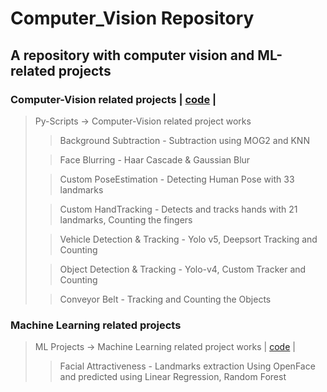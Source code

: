 # Computer_Vision Repository

## A repository with computer vision and ML-related projects

### Computer-Vision related projects | [code](https://github.com/Nishanth21D/Computer_Vision/tree/main/Py-Scripts) |
> Py-Scripts -> Computer-Vision related project works
>> Background Subtraction - Subtraction using MOG2 and KNN
>
>> Face Blurring - Haar Cascade & Gaussian Blur
>
>> Custom PoseEstimation - Detecting Human Pose with 33 landmarks
>
>> Custom HandTracking - Detects and tracks hands with 21 landmarks, Counting the fingers
>
>> Vehicle Detection & Tracking - Yolo v5, Deepsort Tracking and Counting
>
>> Object Detection & Tracking - Yolo-v4, Custom Tracker and Counting
>
>> Conveyor Belt - Tracking and Counting the Objects

### Machine Learning related projects
> ML Projects -> Machine Learning related project works | [code](https://github.com/Nishanth21D/Computer_Vision/tree/bf04f82ec0b4215819de583b4fac11f89ca468fc/ML%20Projects) |
>> Facial Attractiveness - Landmarks extraction Using OpenFace and predicted using Linear Regression, Random Forest
